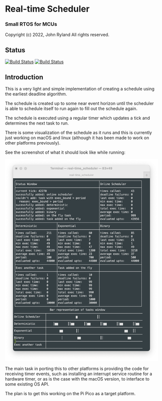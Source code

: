 
# Real-time Scheduler
### Small RTOS for MCUs

Copyright (c) 2022, John Ryland
All rights reserved.


## Status

[![Build Status](https://github.com/JohnRyland/RealTimeScheduler/workflows/build/badge.svg)](https://github.com/JohnRyland/RealTimeScheduler/actions?workflow=build)
[![Build Status](https://github.com/JohnRyland/RealTimeScheduler/workflows/build/badge.svg)](https://github.com/JohnRyland/RealTimeScheduler/actions?workflow=build)


## Introduction

This is a very light and simple implementation of creating a schedule
using the earliest deadline algorithm.

The schedule is created up to some near event horizon until the
scheduler is able to schedule itself to run again to fill out the
schedule again.

The schedule is executed using a regular timer which updates a tick
and determines the next task to run.

There is some visualization of the schedule as it runs and this is
currently just working on macOS and linux (although it has been made
to work on other platforms previously).

See the screenshot of what it should look like while running:

![Screenshot](docs/screenshot.png)

The main task in porting this to other platforms is providing the
code for receiving timer events, such as installing an interrupt
service routine for a hardware timer, or as is the case with the
macOS version, to interface to some existing OS API.

The plan is to get this working on the Pi Pico as a target platform.

